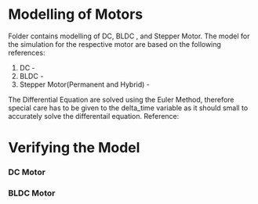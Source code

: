 # Modelling of Motors

Folder contains modelling of DC, BLDC , and Stepper Motor. The model for the simulation for the respective motor are based on the following references:
1) DC - 
2) BLDC - 
3) Stepper Motor(Permanent and Hybrid) -

The Differential Equation are solved using the Euler Method, therefore special care has to be given to the delta_time variable as it should small to accurately solve the differentail equation.
Reference: 

# Verifying the Model

### DC Motor

### BLDC Motor



